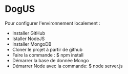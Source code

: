 # DogUS

Pour configurer l'environnement localement :

- Installer GitHub
- Istaller NodeJS
- Installer MongoDB
- Cloner le projet à partir de github
- Faire la commande : $ npm install
- Démarrer la base de donnée Mongo
- Démarrer Node avec la commande: $ node server.js
